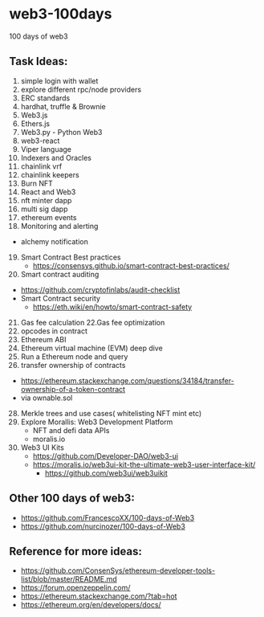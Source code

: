 # web3-100days
100 days of web3



## Task Ideas: 
1. simple login with wallet 
2. explore different rpc/node providers 
3. ERC standards 
4. hardhat, truffle & Brownie
5. Web3.js
6. Ethers.js
7. Web3.py - Python Web3
8. web3-react
9. Viper language 
10. Indexers and Oracles 
11. chainlink vrf
12. chainlink keepers 
13. Burn NFT
14. React and Web3
15. nft minter dapp
16. multi sig dapp
17. ethereum events 
18. Monitoring and alerting 
   - alchemy notification
19. Smart Contract Best practices
    - https://consensys.github.io/smart-contract-best-practices/
20. Smart contract auditing 
   - https://github.com/cryptofinlabs/audit-checklist
 - Smart Contract security 
     - https://eth.wiki/en/howto/smart-contract-safety
21. Gas fee calculation 
22.Gas fee optimization 
23. opcodes in contract 
24. Ethereum ABI
25. Ethereum virtual machine (EVM) deep dive 
26. Run a Ethereum node and query 
27. transfer ownership of contracts
   - https://ethereum.stackexchange.com/questions/34184/transfer-ownership-of-a-token-contract
   - via ownable.sol
28. Merkle trees and use cases( whitelisting NFT mint etc)
29. Explore Morallis:  Web3 Development Platform
     - NFT and defi data APIs
     - moralis.io
30. Web3 UI Kits
     - https://github.com/Developer-DAO/web3-ui
     - https://moralis.io/web3ui-kit-the-ultimate-web3-user-interface-kit/
        - https://github.com/web3ui/web3uikit



## Other 100 days of web3:
- https://github.com/FrancescoXX/100-days-of-Web3
- https://github.com/nurcinozer/100-days-of-Web3


## Reference for more ideas: 
- https://github.com/ConsenSys/ethereum-developer-tools-list/blob/master/README.md
- https://forum.openzeppelin.com/
- https://ethereum.stackexchange.com/?tab=hot
- https://ethereum.org/en/developers/docs/
